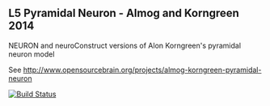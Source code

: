 L5 Pyramidal Neuron - Almog and Korngreen 2014
----------------------------------------------

NEURON and neuroConstruct versions of Alon Korngreen's pyramidal neuron model 

See http://www.opensourcebrain.org/projects/almog-korngreen-pyramidal-neuron

[![Build Status](https://travis-ci.com/OpenSourceBrain/korngreen-pyramidal.svg?branch=master)](https://travis-ci.com/OpenSourceBrain/korngreen-pyramidal)
